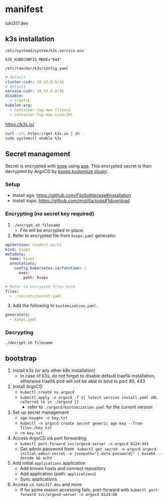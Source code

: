# manifest

toki317.dev

## k3s installation

`/etc/systemd/system/k3s.service.env`
```
K3S_KUBECONFIG_MODE="644"
```

`/etc/rancher/k3s/config.yaml`
```yaml
# default
cluster-cidr: 10.42.0.0/16
# default
service-cidr: 10.43.0.0/16
disable:
  - traefik
kubelet-arg:
  - container-log-max-files=2
  - container-log-max-size=1Mi
```

https://k3s.io/
```sh
curl -sfL https://get.k3s.io | sh -
sudo systemctl enable k3s
```

## Secret management

Secret is encrypted with [sops](https://github.com/mozilla/sops#encrypting-using-age) using [age](https://github.com/FiloSottile/age).
This encrypted secret is then decrypted by ArgoCD by [ksops kustomize plugin](https://github.com/viaduct-ai/kustomize-sops#argo-cd-integration-).

### Setup

- Install age: https://github.com/FiloSottile/age#installation
- Install sops: https://github.com/mozilla/sops#1download

### Encrypting (no secret key required)

1. `./encrypt.sh filename`
   - File will be encrypted in-place.
2. Refer to encrypted file from `ksops.yaml` generator.

```yaml
apiVersion: viaduct.ai/v1
kind: ksops
metadata:
  name: ksops
  annotations:
    config.kubernetes.io/function: |
      exec:
        path: ksops

# Refer to encrypted files here
files:
  - ./secrets/secret.yaml
```

3. Add the following to `kustomization.yaml`.

```yaml
generators:
  - ksops.yaml
```

### Decrypting

`./decrypt.sh filename`

## bootstrap

1. Install k3s (or any other k8s installation)
   - In case of k3s, do not forget to disable default traefik installation, otherwise traefik pod will not be able to bind to port 80, 443
2. Install ArgoCD
   - `kubectl create ns argocd`
   - `kubectl apply -n argocd -f {{ latest version install.yaml URL referred to in ./argocd }}`
     - refer to `./argocd/kustomization.yaml` for the current version
3. Set up secret management
   - `age-keygen -o key.txt`
   - `kubectl -n argocd create secret generic age-key --from-file=./key.txt`
   - `rm key.txt`
4. Access ArgoCD via port forwarding
   - `kubectl port-forward svc/argocd-server -n argocd 8124:443`
   - Get admin password from ` kubectl get secret -n argocd argocd-initial-admin-secret -o jsonpath="{.data.password}" | base64 --decode && echo`
5. Add initial `applications` application
   - Add known hosts and connect repository
   - Add application (path: `applications`)
   - Sync applications
6. Access `cd.toki317.dev` and more
   - If for some reason accessing fails, port-forward with `kubectl port-forward svc/argocd-server -n argocd 8124:80`
